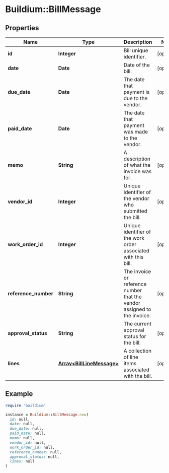 # Buildium::BillMessage

## Properties

| Name | Type | Description | Notes |
| ---- | ---- | ----------- | ----- |
| **id** | **Integer** | Bill unique identifier. | [optional] |
| **date** | **Date** | Date of the bill. | [optional] |
| **due_date** | **Date** | The date that payment is due to the vendor. | [optional] |
| **paid_date** | **Date** | The date that payment was made to the vendor. | [optional] |
| **memo** | **String** | A description of what the invoice was for. | [optional] |
| **vendor_id** | **Integer** | Unique identifier of the vendor who submitted the bill. | [optional] |
| **work_order_id** | **Integer** | Unique identifier of the work order associated with this bill. | [optional] |
| **reference_number** | **String** | The invoice or reference number that the vendor assigned to the invoice. | [optional] |
| **approval_status** | **String** | The current approval status for the bill. | [optional] |
| **lines** | [**Array&lt;BillLineMessage&gt;**](BillLineMessage.md) | A collection of line items associated with the bill. | [optional] |

## Example

```ruby
require 'buildium'

instance = Buildium::BillMessage.new(
  id: null,
  date: null,
  due_date: null,
  paid_date: null,
  memo: null,
  vendor_id: null,
  work_order_id: null,
  reference_number: null,
  approval_status: null,
  lines: null
)
```

